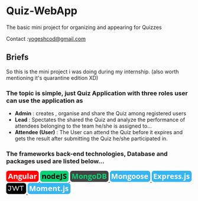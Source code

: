 # Quiz-WebApp
The basic mini project for organizing and appearing for Quizzes

Contact :yogeshcod@gmail.com

## Briefs 
So this is the mini project i was doing during my internship. (also worth mentioning it's quarantine edition XD)
### The topic is simple, just Quiz Application with three roles user can use the application as
-  **Admin** : creates , organise and share the Quiz among registered users 
-  **Lead** : Spectates the shared the Quiz and analyze the performance of attendees belonging to the team he/she is assigned to...
-  **Attendee (User)** : The User can attend the Quiz before it expires and gets the result after submitting the Quiz he/she participated in.
### The frameworks back-end technologies, Database and packages used are listed below...
<p float="left">
 <a href="https://www.npmjs.com/package/angular">
  <img alt="Angular" src="sticks/button_angular.png">
 </a>
 
 <a href="https://nodejs.org/en/download/">
  <img alt="Angular" src="sticks/button_nodejs.png">
 </a>
 
 <a href="https://www.npmjs.com/package/angular">
  <img alt="Angular" src="sticks/button_mongodb.png">
 </a>
 <a href="https://www.npmjs.com/package/angular">
  <img alt="Angular" src="sticks/button_mongoose.png">
 </a>
 <a href="https://www.npmjs.com/package/angular">
  <img alt="Angular" src="sticks/button_express-js.png">
 </a>
 <a href="https://www.npmjs.com/package/angular">
  <img alt="Angular" src="sticks/button_jwt.png">
 </a>
 <a href="https://www.npmjs.com/package/angular">
  <img alt="Angular" src="sticks/button_moment-js.png">
 </a>
</p>
